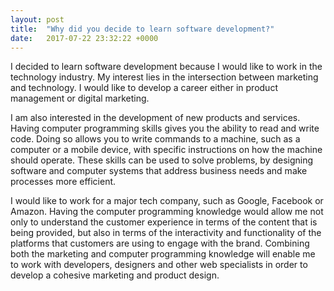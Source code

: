 ```yaml
---
layout: post
title:  "Why did you decide to learn software development?"
date:   2017-07-22 23:32:22 +0000
---
```



I decided to learn software development because I would like to work in the technology industry. My interest lies in the intersection between marketing and technology. I would like to develop a career either in product management or digital marketing. 

I am also interested in the development of new products and services. Having computer programming skills gives you the ability to read and write code. Doing so allows you to write commands to a machine, such as a computer or a mobile device, with specific instructions on how the machine should operate. These skills can be used to solve problems, by designing software and computer systems that address business needs and make processes more efficient. 

I would like to work for a major tech company, such as Google, Facebook or Amazon. Having the computer programming knowledge would allow me not only to understand the customer experience in terms of the content that is being provided, but also in terms of the interactivity and functionality of the platforms that customers are using to engage with the brand. Combining both the marketing and computer programming knowledge will enable me to work with developers, designers and other web specialists in order to develop a cohesive marketing and product design.

